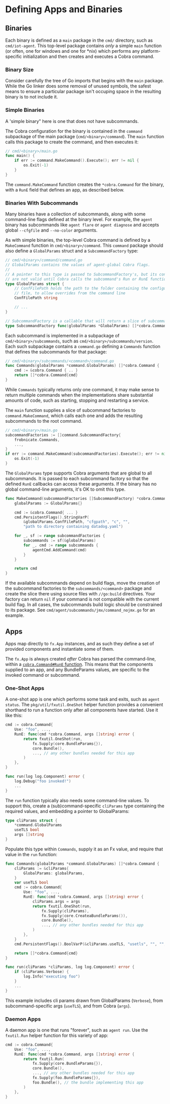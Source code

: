 # Defining Apps and Binaries

## Binaries

Each binary is defined as a `main` package in the `cmd/` directory, such as `cmd/iot-agent`.
This top-level package contains _only_ a simple `main` function (or often, one for windows and one for *nix) which performs any platform-specific initialization and then creates and executes a Cobra command.

### Binary Size

Consider carefully the tree of Go imports that begins with the `main` package.
While the Go linker does some removal of unused symbols, the safest means to ensure a particular package isn't occuping space in the resulting binary is to not include it.

### Simple Binaries

A 'simple binary" here is one that does not have subcommands.

The Cobra configuration for the binary is contained in the `command` subpackage of the main package (`cmd/<binary>/command`).
The `main` function calls this package to create the command, and then executes it:

```go
// cmd/<binary>/main.go
func main() {
	if err := command.MakeCommand().Execute(); err != nil {
		os.Exit(-1)
	}
}
```

The `command.MakeCommand` function creates the `*cobra.Command` for the binary, with a `RunE` field that defines an app, as described below.

### Binaries With Subcommands

Many binaries have a collection of subcommands, along with some command-line flags defined at the binary level.
For example, the `agent` binary has subcommands like `agent flare` or `agent diagnose` and accepts global `--cfgfile` and `--no-color` arguments.

As with simple binaries, the top-level Cobra command is defined by a `MakeCommand` function in `cmd/<binary>/command`.
This `command` package should also define a `GlobalParams` struct and a `SubcommandFactory` type:

```go
// cmd/<binary>/command/command.go
// GlobalParams contains the values of agent-global Cobra flags.
//
// A pointer to this type is passed to SubcommandFactory's, but its contents
// are not valid until Cobra calls the subcommand's Run or RunE function.
type GlobalParams struct {
	// ConfFilePath holds the path to the folder containing the configuration
	// file, to allow overrides from the command line
	ConfFilePath string

    // ...
}

// SubcommandFactory is a callable that will return a slice of subcommands.
type SubcommandFactory func(globalParams *GlobalParams) []*cobra.Command
```

Each subcommand is implemented in a subpackage of `cmd/<binary>/subcommands`, such as `cmd/<binary>/subcommands/version`.
Each such subpackage contains a `command.go` defining a `Commands` function that defines the subcommands for that package:

```go
// cmd/<binary>/subcommands/<command>/command.go
func Commands(globalParams *command.GlobalParams) []*cobra.Command {
    cmd := &cobra.Command { .. }
    return []*cobra.Command{cmd}
}
```

While `Commands` typically returns only one command, it may make sense to return multiple commands when the implementations share substantial amounts of code, such as starting, stopping and restarting a service.

The `main` function supplies a slice of subcommand factories to `command.MakeCommand`, which calls each one and adds the resulting subcommands to the root command.

```go
// cmd/<binary>/main.go
subcommandFactories := []command.SubcommandFactory{
    frobnicate.Commands,
    ...,
}
if err := command.MakeCommand(subcommandFactories).Execute(); err != nil {
    os.Exit(-1)
}
```

The `GlobalParams` type supports Cobra arguments that are global to all subcommands.
It is passed to each subcommand factory so that the defined `RunE` callbacks can access these arguments.
If the binary has no global command-line arguments, it's OK to omit this type.

```go
func MakeCommand(subcommandFactories []SubcommandFactory) *cobra.Command {
	globalParams := GlobalParams{}

	cmd := &cobra.Command{ ... }
	cmd.PersistentFlags().StringVarP(
        &globalParams.ConfFilePath, "cfgpath", "c", "",
        "path to directory containing datadog.yaml")

	for _, sf := range subcommandFactories {
		subcommands := sf(&globalParams)
		for _, cmd := range subcommands {
			agentCmd.AddCommand(cmd)
		}
	}

	return cmd
}
```

If the available subcommands depend on build flags, move the creation of the subcommand factories to the
`subcommands/<command>` package and create the slice there using source files with `//go:build` directives. Your
factory can return `nil` if your command is not compatible with the current build flag. In all cases, the subcommands
build logic should be constrained to its package. See `cmd/agent/subcommands/jmx/command_nojmx.go` for an example.

## Apps

Apps map directly to `fx.App` instances, and as such they define a set of provided components and instantiate some of them.

The `fx.App` is always created _after_ Cobra has parsed the command-line, within a [`cobra.Command#RunE` function](https://pkg.go.dev/github.com/spf13/cobra#Command).
This means that the components supplied to an app, and any BundleParams values, are specific to the invoked command or subcommand.

### One-Shot Apps

A one-shot app is one which performs some task and exits, such as `agent status`.
The `pkg/util/fxutil.OneShot` helper function provides a convenient shorthand to run a function only after all components have started.
Use it like this:

```go
cmd := cobra.Command{
    Use: "foo", ...,
    RunE: func(cmd *cobra.Command, args []string) error {
        return fxutil.OneShot(run,
            fx.Supply(core.BundleParams{}),
            core.Bundle(),
            ..., // any other bundles needed for this app
        )
    },
}

func run(log log.Component) error {
    log.Debug("foo invoked!")
    ...
}
```

The `run` function typically also needs some command-line values.
To support this, create a (sub)command-specific `cliParams` type containing the required values, and embedding a pointer to GlobalParams:

```go
type cliParams struct {
    *command.GlobalParams
    useTLS bool
    args []string
}
```

Populate this type within `Commands`, supply it as an Fx value, and require that value in the `run` function:

```go
func Commands(globalParams *command.GlobalParams) []*cobra.Command {
    cliParams := &cliParams{
        GlobalParams: globalParams,
    }
    var useTLS bool
    cmd := cobra.Command{
        Use: "foo", ...,
        RunE: func(cmd *cobra.Command, args []string) error {
            cliParams.args = args
            return fxutil.OneShot(run,
                fx.Supply(cliParams),
                fx.Supply(core.CreateaBundleParams()),
                core.Bundle(),
                ..., // any other bundles needed for this app
            )
        },
    }
	cmd.PersistentFlags().BoolVarP(&cliParams.useTLS, "usetls", "", "", "force TLS use")

    return []*cobra.Command{cmd}
}

func run(cliParams *cliParams, log log.Component) error {
    if (cliParams.Verbose) {
        log.Info("executing foo")
    }
    ...
}
```

This example includes cli params drawn from GlobalParams (`Verbose`), from subcommand-specific args (`useTLS`), and from Cobra (`args`).

### Daemon Apps

A daemon app is one that runs "forever", such as `agent run`.
Use the `fxutil.Run` helper function for this variety of app:

```go
cmd := cobra.Command{
    Use: "foo", ...,
    RunE: func(cmd *cobra.Command, args []string) error {
        return fxutil.Run(
            fx.Supply(core.BundleParams{}),
            core.Bundle(),
            ..., // any other bundles needed for this app
            fx.Supply(foo.BundleParams{}),
            foo.Bundle(), // the bundle implementing this app
        )
    },
}
```
